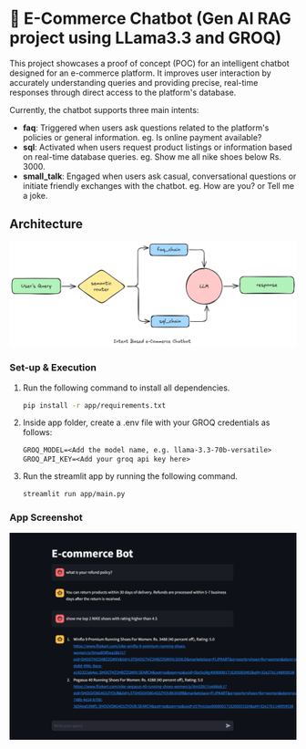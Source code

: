 # 💬 E-Commerce Chatbot (Gen AI RAG project using LLama3.3 and GROQ)

This project showcases a proof of concept (POC) for an intelligent chatbot designed for an e-commerce platform. It improves user interaction by accurately understanding queries and providing precise, real-time responses through direct access to the platform's database.

Currently, the chatbot supports three main intents:

- **faq**: Triggered when users ask questions related to the platform's policies or general information. eg. Is online payment available?
- **sql**: Activated when users request product listings or information based on real-time database queries. eg. Show me all nike shoes below Rs. 3000.
- **small_talk**: Engaged when users ask casual, conversational questions or initiate friendly exchanges with the chatbot. eg. How are you? or Tell me a joke.


## Architecture
![architecture diagram of the e-commerce chatbot](app/resources/architecture-diagram.png)


### Set-up & Execution

1. Run the following command to install all dependencies. 

    ```bash
    pip install -r app/requirements.txt
    ```

1. Inside app folder, create a .env file with your GROQ credentials as follows:
    ```text
    GROQ_MODEL=<Add the model name, e.g. llama-3.3-70b-versatile>
    GROQ_API_KEY=<Add your groq api key here>
    ```

1. Run the streamlit app by running the following command.

    ```bash
    streamlit run app/main.py
    ```

### App Screenshot
![App screenshot of the e-commerce chatbot](app/resources/product-ss.png)
